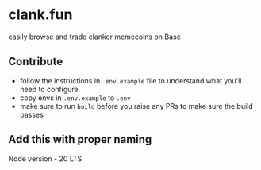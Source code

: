 # clank.fun

easily browse and trade clanker memecoins on Base

## Contribute

* follow the instructions in `.env.example` file to understand what you'll need to configure
* copy envs in `.env.example` to `.env`
* make sure to run `build` before you raise any PRs to make sure the build passes


## Add this with proper naming
Node version - 20 LTS
